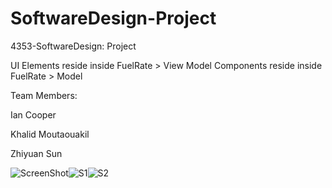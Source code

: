 # SoftwareDesign-Project
4353-SoftwareDesign: Project

UI Elements reside inside FuelRate > View
Model Components reside inside FuelRate > Model

Team Members:

Ian Cooper

Khalid Moutaouakil

Zhiyuan Sun


![ScreenShot](https://user-images.githubusercontent.com/35051980/123885703-973e9880-d913-11eb-8fd1-c976775a0b1a.png)![S1](https://user-images.githubusercontent.com/35051980/123885769-bc330b80-d913-11eb-80c0-06c675c1b4db.png)![S2](https://user-images.githubusercontent.com/35051980/123885776-be956580-d913-11eb-8e23-1c009a48261c.png)


